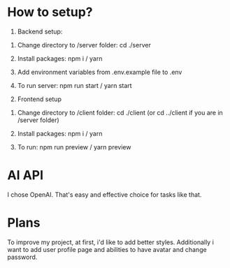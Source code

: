 # How to setup?

1. Backend setup:
  1) Change directory to /server folder:
    cd ./server

  2) Install packages: 
    npm i / yarn

  3) Add environment variables from .env.example file to .env

  4) To run server:
    npm run start / yarn start



2. Frontend setup 
  1) Change directory to /client folder:
    cd ./client (or cd ../client if you are in /server folder)

  2) Install packages: 
    npm i / yarn

  3) To run:
    npm run preview / yarn preview

# AI API 

I chose OpenAI. That's easy and effective choice for tasks like that.

# Plans 

To improve my project, at first, i'd like to add better styles. Additionally i want to add  user profile page and abilities to have avatar and change password.  